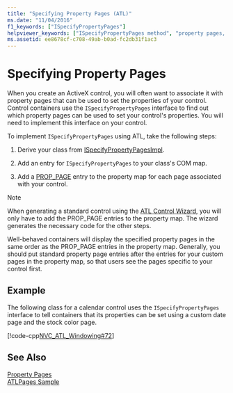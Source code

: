 ```yaml
---
title: "Specifying Property Pages (ATL)"
ms.date: "11/04/2016"
f1_keywords: ["ISpecifyPropertyPages"]
helpviewer_keywords: ["ISpecifyPropertyPages method", "property pages, specifying"]
ms.assetid: ee8678cf-c708-49ab-b0ad-fc2db31f1ac3
---
```

# Specifying Property Pages

When you create an ActiveX control, you will often want to associate it with property pages that can be used to set the properties of your control. Control containers use the `ISpecifyPropertyPages` interface to find out which property pages can be used to set your control's properties. You will need to implement this interface on your control.

To implement `ISpecifyPropertyPages` using ATL, take the following steps:

1. Derive your class from [ISpecifyPropertyPagesImpl](../atl/reference/ispecifypropertypagesimpl-class.md).

1. Add an entry for `ISpecifyPropertyPages` to your class's COM map.

1. Add a [PROP_PAGE](reference/property-map-macros.md#prop_page) entry to the property map for each page associated with your control.

> [!NOTE]
> When generating a standard control using the [ATL Control Wizard](../atl/reference/atl-control-wizard.md), you will only have to add the PROP_PAGE entries to the property map. The wizard generates the necessary code for the other steps.

Well-behaved containers will display the specified property pages in the same order as the PROP_PAGE entries in the property map. Generally, you should put standard property page entries after the entries for your custom pages in the property map, so that users see the pages specific to your control first.

## Example

The following class for a calendar control uses the `ISpecifyPropertyPages` interface to tell containers that its properties can be set using a custom date page and the stock color page.

[!code-cpp[NVC_ATL_Windowing#72](../atl/codesnippet/cpp/specifying-property-pages_1.h)]

## See Also

[Property Pages](../atl/atl-com-property-pages.md)<br/>
[ATLPages Sample](../visual-cpp-samples.md)
